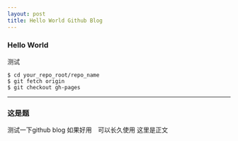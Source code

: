 ```yaml
---
layout: post
title: Hello World Github Blog 
---
```


### Hello World
测试

<pre><code>$ cd your_repo_root/repo_name
$ git fetch origin
$ git checkout gh-pages
</code></pre>

---
### 这是题
测试一下github blog 如果好用　可以长久使用
这里是正文
